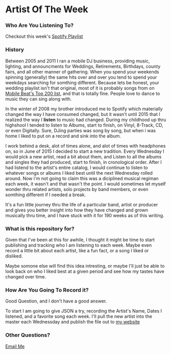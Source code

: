 # Artist Of The Week

### Who Are You Listening To?
Checkout this week's [Spotify Playlist](https://open.spotify.com/user/gabejaquish/playlist/7lbtghXSJ6oatTVQyTBLOs?si=GOixKmkTQP-aGsyxeMKXWQ)

### History
Between 2005 and 2011 I ran a mobile DJ business, providing music, lighting, and announcments for Weddings, Retirements, Birthdays, county fairs, and all other manner of gathering. When you spend your weekends spinning (generally) the same hits over and over you tend to spend your weekdays searching for somthing different. Because lets be honest, your wedding playlist isn't that original, most of it is probably songs from on [Mobile Beat's Top 200 list](https://www.mobilebeat.com/top-200/), and that is totally fine. People love to dance to music they can sing along with.

In the winter of 2008 my brother introduced me to Spotify which materially changed the way I have consumed changed, but it wasn't until 2015 that I realized the way I **listen** to music had changed. During my childhood up thru highshool I tended to listen to Albums, start to finish, on Vinyl, 8-Track, CD, or even Digitally. Sure, DJing parties was song by song, but when i was home I liked to put on a record and sink into the album.

I work behind a desk, alot of times alone, and alot of times with headphones on, so in June of 2015 I decided to start a new tradition. Every Wednesday I would pick a new artist, read a bit about them, and Listen to all the albums and singles they had produced, start to finish, in cronological order. After I had listend to the artist's entire catalog, I would continue to listen to whatever songs or albums I liked best until the next Wednesday rolled around. Now i'm not going to claim this was a diciplined musical regiman each week, it wasn't and that wasn't the point. I would sometimes let myself wonder thru related artists, solo projects by band members, or even somthing different if I needed a break. 

It's a fun little journey thru the life of a particular band, artist or producer and gives you better insight into how they have changed and grown musically thru time, and I have stuck with it for 190 weeks as of this writing. 

### What is this repository for?
Given that I've been at this for awhile, I thought it might be time to start publishing and tracking who I am listening to each week. Maybe even record a little bit about each artist, like a fun fact, or a song I liked or disliked. 

Maybe somone else will find this idea intresting, or maybe I'll just be able to look back on who I liked best at a given period and see how my tastes have changed over time. 

### How Are You Going To Record it?
Good Question, and I don't have a good answer. 

To start I am going to give JSON a try, recording the Artist's Name, Dates I listened, and a favorite song each week. I'll pull the new artist into the master each Wednessday and publish the file out to [my website](https://www.gabrieljaquish.com)

### Other Questions?
[Email Me](gabrieljaquish@gmail.com)


